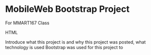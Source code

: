 # MobileWeb Bootstrap Project
For MMART167 Class

HTML

Introduce what this project is and why this project was posted, what technology is used 
Bootstrap was used for this project to 
